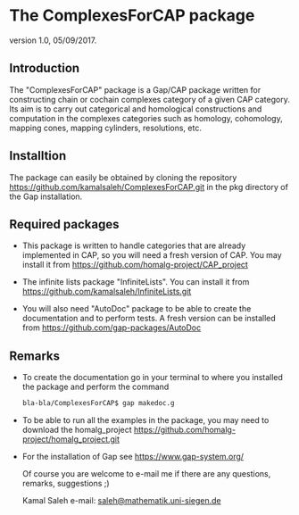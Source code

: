 The ComplexesForCAP package
=========================

version 1.0, 05/09/2017.

Introduction
------------
The "ComplexesForCAP" package is a Gap/CAP package written for constructing chain or cochain complexes category of a given CAP category. Its aim is to carry out categorical and homological constructions and computation in the complexes categories such as homology, cohomology, mapping cones, mapping cylinders, resolutions, etc.


Installtion
-----------
The package can easily be obtained by cloning the repository 
https://github.com/kamalsaleh/ComplexesForCAP.git
in the pkg directory of the Gap installation.

Required packages
-----------------

* This package is written to handle categories that are already implemented in CAP, so you will need a fresh version of CAP. You may install it from
  https://github.com/homalg-project/CAP_project
  
* The infinite lists package "InfiniteLists". You can install it from 
  https://github.com/kamalsaleh/InfiniteLists.git

* You will also need "AutoDoc" package to be able to create the documentation and to perform tests. A fresh version can be installed from
https://github.com/gap-packages/AutoDoc

Remarks
-------
* To create the documentation go in your terminal to where you installed the package and 
 perform the command
   ```sh
   bla-bla/ComplexesForCAP$ gap makedoc.g
   ```
* To be able to run all the examples in the package, you may need to download the homalg_project
  https://github.com/homalg-project/homalg_project.git
* For the installation of Gap see https://www.gap-system.org/

  Of course you are welcome to e-mail me if there are any questions, remarks, suggestions ;)
  
  Kamal Saleh e-mail: saleh@mathematik.uni-siegen.de
